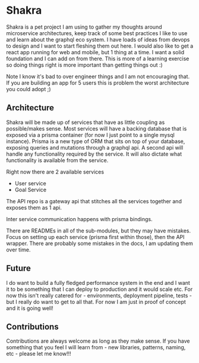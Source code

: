 # Shakra

Shakra is a pet project I am using to gather my thoughts around microservice architectures, keep track of some best practices I like to use and learn about the graphql eco system. I have loads of ideas from devops to design and I want to start fleshing them out here. I would also like to get a react app running for web and mobile, but 1 thing at a time. I want a solid foundation and I can add on from there. This is more of a learning exercise so doing things right is more important than getting things out :)

Note I know it's bad to over engineer things and I am not encouraging that. If you are building an app for 5 users this is problem the worst architecture you could adopt ;)

## Architecture

Shakra will be made up of services that have as little coupling as possible/makes sense. Most services will have a backing database that is exposed via a prisma container (for now I just point to a single mysql instance). Prisma is a new type of ORM that sits on top of your database, exposing queries and mutations through a graphql api. A second api will handle any functionality required by the service. It will also dictate what functionality is available from the service.

Right now there are 2 available services
- User service
- Goal Service

The API repo is a gateway api that stitches all the services together and exposes them as 1 api. 

Inter service communication happens with prisma bindings.

There are READMEs in all of the sub-modules, but they may have mistakes. Focus on setting up each service (prisma first within those), then the API wrapper. There are probably some mistakes in the docs, I am updating them over time.

## Future

I do want to build a fully fledged performance system in the end and I want it to be something that I can deploy to production and it would scale etc. For now this isn't really catered for - environments, deployment pipeline, tests - but I really do want to get to all that. For now I am just in proof of concept and it is going well!

## Contributions

Contributions are always welcome as long as they make sense. If you have something that you feel I will learn from - new libraries, patterns, naming, etc - please let me know!!!